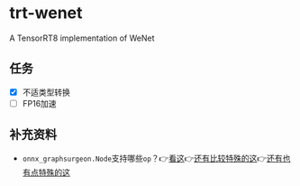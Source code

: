# trt-wenet
A TensorRT8 implementation of WeNet

## 任务

* [x] 不适类型转换
* [ ] FP16加速

## 补充资料

* `onnx_graphsurgeon.Node`支持哪些`op`？👉[看这](https://github.com/NVIDIA/TensorRT/blob/052281f0ab795b6c1a19047dc8a449cd397995a9/tools/onnx-graphsurgeon/onnx_graphsurgeon/ir/graph.py#L521)👉[还有比较特殊的这](https://github.com/NVIDIA/TensorRT/blob/f4a8635399adbfc9264707e9af4535d55829d956/tools/onnx-graphsurgeon/onnx_graphsurgeon/ir/graph.py#L632)👉[还有也有点特殊的这](https://github.com/NVIDIA/TensorRT/blob/f4a8635399adbfc9264707e9af4535d55829d956/tools/onnx-graphsurgeon/onnx_graphsurgeon/ir/graph.py#L570)
